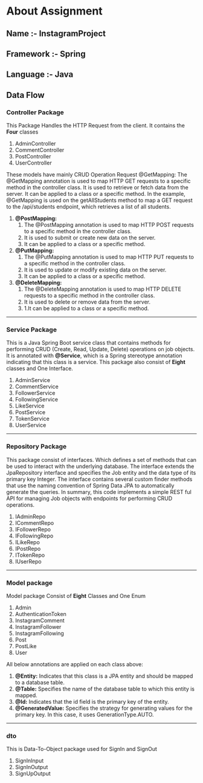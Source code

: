 # **About Assignment**
## **Name :-** InstagramProject
## **Framework :-** Spring
**Language :-** Java
---
## **Data Flow**


### **Controller Package**
This Package Handles the HTTP Request from the client.
It contains the **Four** classes
1. AdminController
2. CommentController
3. PostController
4. UserController

These models have mainly CRUD Operation Request
@GetMapping:
The @GetMapping annotation is used to map HTTP GET requests to a specific method in the controller class.
It is used to retrieve or fetch data from the server.
It can be applied to a class or a specific method.
In the example, @GetMapping is used on the getAllStudents method to map a GET request to the /api/students endpoint, which retrieves a list of all students.
1. **@PostMapping:**
    1. The @PostMapping annotation is used to map HTTP POST requests to a specific method in the controller class.
    2. It is used to submit or create new data on the server.
    3. It can be applied to a class or a specific method.
2. **@PutMapping:**
    1. The @PutMapping annotation is used to map HTTP PUT requests to a specific method in the controller class.
    2. It is used to update or modify existing data on the server.
    3. It can be applied to a class or a specific method.
3. **@DeleteMapping:**
    1. The @DeleteMapping annotation is used to map HTTP DELETE requests to a specific method in the controller class.
    2. It is used to delete or remove data from the server.
    3. 1.It can be applied to a class or a specific method.
___
### **Service Package**
This is a Java Spring Boot service class that contains methods for performing CRUD (Create, Read, Update, Delete) operations on job objects. It is annotated with **@Service**, which is a Spring stereotype annotation indicating that this class is a service.
This package also consist of **Eight** classes and One Interface.
1. AdminService
2. CommentService
3. FollowerService
4. FollowingService
5. LikeService
6. PostService
7. TokenService
8. UserService
___
### **Repository Package**
This package consist of interfaces. Which defines a set of methods that can be used to interact with the underlying database. The interface extends the JpaRepository interface and specifies the Job entity and the data type of its primary key Integer.
The interface contains several custom finder methods that use the naming convention of Spring Data JPA to automatically generate the queries.
In summary, this code implements a simple REST ful API for managing Job objects with endpoints for performing CRUD operations.
1. IAdminRepo
2. ICommentRepo
3. IFollowerRepo
4. IFollowingRepo
5. ILikeRepo
6. IPostRepo
7. ITokenRepo
8. IUserRepo
___
### **Model package**
Model package Consist of **Eight** Classes and One Enum
1. Admin
2. AuthenticationToken
3. InstagramComment
4. InstagramFollower
5. InstagramFollowing
6. Post
7. PostLike
8. User

All below annotations are applied on each class above:
1. **@Entity:** Indicates that this class is a JPA entity and should be mapped to a database table.
2. **@Table:** Specifies the name of the database table to which this entity is mapped.
3. **@Id:** Indicates that the id field is the primary key of the entity.
4. **@GeneratedValue:** Specifies the strategy for generating values for the primary key. In this case, it uses GenerationType.AUTO.
___
### **dto**
This is Data-To-Object package used for SignIn and SignOut
1. SignInInput
2. SignInOutput
3. SignUpOutput

